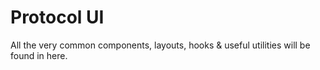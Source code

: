 # Protocol UI

All the very common components, layouts, hooks & useful utilities will be found in here.
